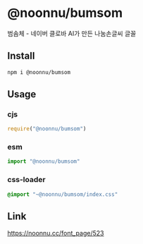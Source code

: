 # @noonnu/bumsom
범솜체 - 네이버 클로바 AI가 만든 나눔손글씨 글꼴

## Install
```sh
npm i @noonnu/bumsom
```
## Usage
### cjs
```js
require("@noonnu/bumsom")
```
### esm
```js
import "@noonnu/bumsom"
```
### css-loader
```css
@import "~@noonnu/bumsom/index.css"
```

## Link
https://noonnu.cc/font_page/523